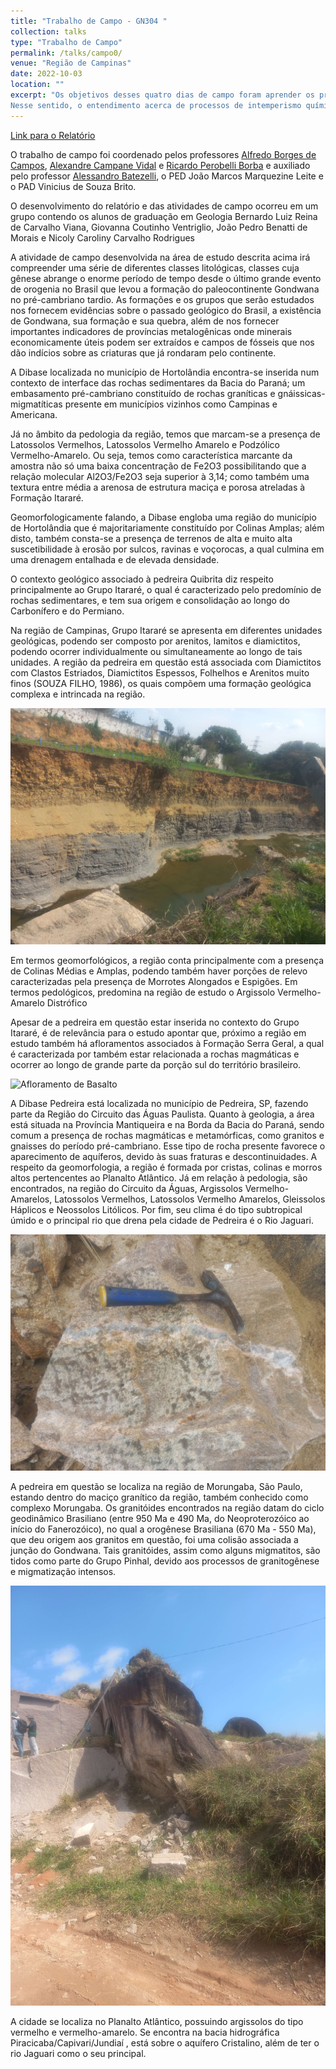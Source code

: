 ```yaml
---
title: "Trabalho de Campo - GN304 "
collection: talks
type: "Trabalho de Campo"
permalink: /talks/campo0/ 
venue: "Região de Campinas"
date: 2022-10-03
location: ""
excerpt: "Os objetivos desses quatro dias de campo foram aprender os procedimentos por trás de uma atividade de campo em geociências, a postura que um geólogo deve ter ao sair para desenvolver uma análise, os procedimentos para escolha e coleta de amostras, descrição de afloramentos, criação de mapas geológicos e estudo de feições mineralógicas, petrológicas, estruturais e geoquímicas. 
Nesse sentido, o entendimento acerca de processos de intemperismo químico, ambientes de reação e formação de produtos de alteração como o regolito e o seu saprólito se mostra essencial nesta disciplina, especialmente dentro de um contexto geológico tropical e intertropical como é o caso do Brasil, onde as condições de intemperismo podem atingir níveis extremos pelo grande índice pluviométrico encontrado ao longo de boa parte do país. Com base nisso, se torna também nosso grande objetivo, escrever um relatório com base no que foi observado, a fim de elaborarmos hipóteses sobre o que foi visto em campo, exercitarmos o hábito de pesquisa, buscando na extensa bibliografia sobre o assunto e aprendermos técnicas de mapeamento de feições superficiais e estruturais como falhas. Para que conseguissemos desenvolver análises geoquímicas com um grau maior de complexidade e sofisticação sem um contexto maior fornecido pelas disciplinas de petrologia, utilizamos uma instrumentação especial e que nos permitiu determinar a composição química de amostras de rochas frescas ou alteradas, neste sentido, aprendizados sobre a prática de preparação de amostras e como estudá-las em ambiente de laboratório também foi um dos propósitos do desenvolvimento do trabalho, juntamente com a compreensão dos padrões no desenvolvimento de relatórios dentro do campo das geociências. "
---
```


[Link para o Relatório](https://reysouza.github.io/geo/campo0.pdf)

O trabalho de campo foi coordenado pelos professores [Alfredo Borges de Campos](https://portal.ige.unicamp.br/docente/alfredo-borges-de-campos), [Alexandre Campane Vidal](https://portal.ige.unicamp.br/docente/alexandre-campane-vidal) e [Ricardo Perobelli Borba](https://portal.ige.unicamp.br/index.php/docente/ricardo-perobelli-borba) e auxiliado pelo professor [Alessandro Batezelli](https://portal.ige.unicamp.br/docente/alessandro-batezelli), o PED João Marcos Marquezine Leite e o PAD Vinicius de Souza Brito.

O desenvolvimento do relatório e das atividades de campo ocorreu em um grupo contendo os alunos de graduação em Geologia Bernardo Luiz Reina de Carvalho Viana, Giovanna Coutinho Ventriglio, João Pedro Benatti de Morais e Nicoly Caroliny Carvalho Rodrigues

A atividade de campo desenvolvida na área de estudo descrita acima irá compreender 
uma série de diferentes classes litológicas, classes cuja gênese abrange o enorme período de tempo desde o último grande evento de orogenia no Brasil que levou a formação do paleocontinente Gondwana no pré-cambriano tardio. As formações e os grupos que serão estudados nos fornecem evidências sobre o passado geológico do Brasil, a existência de Gondwana, sua formação e sua quebra, além de nos fornecer importantes indicadores de províncias metalogênicas onde minerais economicamente úteis podem ser extraídos e campos de fósseis que nos dão indícios sobre as criaturas que já rondaram pelo continente.

A Dibase localizada no município de Hortolândia encontra-se inserida num contexto de interface das rochas sedimentares da Bacia do Paraná; um embasamento pré-cambriano constituído de rochas graníticas e gnáissicas-migmatíticas presente em municípios vizinhos como Campinas e Americana. 

Já no âmbito da pedologia da região, temos que marcam-se a presença de Latossolos Vermelhos, Latossolos Vermelho Amarelo e Podzólico Vermelho-Amarelo. Ou seja, temos como característica marcante da amostra não só uma baixa concentração de Fe2O3 possibilitando que a relação molecular Al2O3/Fe2O3 seja superior à 3,14; como também uma textura entre média a arenosa de estrutura maciça e porosa atreladas à Formação Itararé.

Geomorfologicamente falando, a Dibase engloba uma região do município de Hortolândia que é majoritariamente constituído por Colinas Amplas; além disto, também consta-se a presença de terrenos de alta e muito alta suscetibilidade à erosão por sulcos, ravinas e voçorocas, a qual culmina em uma drenagem entalhada e de elevada densidade.

O contexto geológico associado à pedreira Quibrita diz respeito principalmente ao Grupo Itararé, o qual é caracterizado pelo predomínio de rochas sedimentares, e tem sua origem e consolidação ao longo do Carbonífero e do Permiano.

Na região de Campinas, Grupo Itararé se apresenta em diferentes unidades geológicas, podendo ser composto por arenitos, lamitos e diamictitos, podendo ocorrer individualmente ou simultaneamente ao longo de tais unidades. A região da pedreira em questão está associada com Diamictitos com Clastos Estriados, Diamictitos Espessos, Folhelhos e Arenitos muito finos (SOUZA FILHO, 1986), os quais compõem uma formação geológica complexa e intrincada na região.

![Afloramento Itararé](https://github.com/ReySouza/geo/blob/master/itarare.jpg?raw=true)

Em termos geomorfológicos, a região conta principalmente com a presença de Colinas Médias e Amplas, podendo também haver porções de relevo caracterizadas pela presença de Morrotes Alongados e Espigões. Em termos pedológicos, predomina na região de estudo o Argissolo Vermelho-Amarelo Distrófico

Apesar de a pedreira em questão estar inserida no contexto do Grupo Itararé, é de relevância para o estudo apontar que, próximo a região em estudo também há afloramentos associados à Formação Serra Geral, a qual é caracterizada por também estar relacionada a rochas magmáticas e ocorrer ao longo de grande parte da porção sul do território brasileiro.

![Afloramento de Basalto](https://github.com/ReySouza/geo/blob/master/quibrita.png?raw=true)

A Dibase Pedreira está localizada no município de Pedreira, SP, fazendo parte da Região do Circuito das Águas Paulista. 
Quanto à geologia, a área está situada na Província Mantiqueira e na Borda da Bacia do Paraná, sendo comum a presença de rochas magmáticas e metamórficas, como granitos e gnaisses do período pré-cambriano. Esse tipo de rocha presente favorece o aparecimento de aquíferos, devido às suas fraturas e descontinuidades. A respeito da geomorfologia, a região é formada por cristas, colinas e morros altos pertencentes ao Planalto Atlântico. Já em relação à pedologia, são encontrados, na região do Circuito da Águas, Argissolos Vermelho-Amarelos, Latossolos Vermelhos, Latossolos Vermelho Amarelos, Gleissolos Háplicos e Neossolos Litólicos. Por fim, seu clima é do tipo subtropical úmido e o principal rio que drena pela cidade de Pedreira é o Rio Jaguari.

![Afloramento de rochas metamórficas](https://github.com/ReySouza/geo/blob/master/pedreira.jpg?raw=true)

A pedreira em questão se localiza na região de Morungaba, São Paulo, estando dentro do maciço granítico da região, também conhecido como complexo Morungaba. Os granitóides encontrados na região datam do ciclo geodinâmico Brasiliano (entre 950 Ma e 490 Ma, do Neoproterozóico ao início do Fanerozóico), no qual a orogênese Brasiliana (670 Ma - 550 Ma), que deu origem aos granitos em questão, foi uma colisão associada a junção do Gondwana. Tais granitóides, assim como alguns migmatitos, são tidos como parte do Grupo Pinhal, devido aos processos de granitogênese e migmatização intensos.

![Afloramento de granito Morungaba](https://github.com/ReySouza/geo/blob/master/morungaba.jpg?raw=true)

A cidade se localiza no Planalto Atlântico, possuindo argissolos do tipo vermelho e vermelho-amarelo. Se encontra na bacia hidrográfica Piracicaba/Capivari/Jundiaí , está sobre o aquífero Cristalino, além de ter o rio Jaguari como o seu principal.
